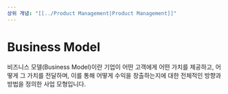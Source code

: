 ```yaml
---
상위 개념: "[[../Product Management|Product Management]]"
---
```

# Business Model
비즈니스 모델(Business Model)이란 기업이 어떤 고객에게 어떤 가치를 제공하고, 어떻게 그 가치를 전달하며, 이를 통해 어떻게 수익을 창출하는지에 대한 전체적인 방향과 방법을 정의한 사업 모형입니다. 
